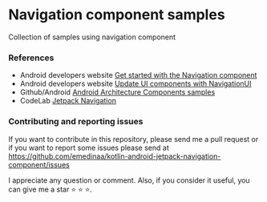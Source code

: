 # Navigation component samples 

Collection of samples using navigation component

### References

- Android developers website [Get started with the Navigation component](https://developer.android.com/guide/navigation/navigation-getting-started)
- Android developers website [Update UI components with NavigationUI](https://developer.android.com/guide/navigation/navigation-ui)
- Github/Android [Android Architecture Components samples](https://github.com/android/architecture-components-samples)
- CodeLab [Jetpack Navigation](https://codelabs.developers.google.com/codelabs/android-navigation)

### Contributing and reporting issues

If you want to contribute in this repository, please send me a pull request or if you want to  report some issues please send  at  https://github.com/emedinaa/kotlin-android-jetpack-navigation-component/issues

I appreciate any question or comment. Also, if you consider it useful, you can give me a star ⭐ ⭐ ⭐.
